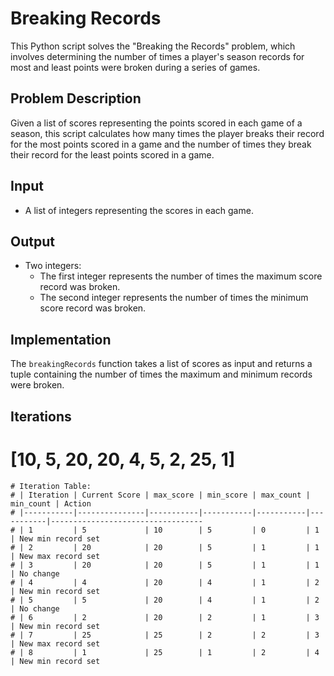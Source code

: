 # Breaking Records

This Python script solves the "Breaking the Records" problem, which involves determining the number of times a player's season records for most and least points were broken during a series of games.

## Problem Description

Given a list of scores representing the points scored in each game of a season, this script calculates how many times the player breaks their record for the most points scored in a game and the number of times they break their record for the least points scored in a game.

## Input

- A list of integers representing the scores in each game.

## Output

- Two integers:
  - The first integer represents the number of times the maximum score record was broken.
  - The second integer represents the number of times the minimum score record was broken.

## Implementation

The `breakingRecords` function takes a list of scores as input and returns a tuple containing the number of times the maximum and minimum records were broken.

## Iterations

 #  [10, 5, 20, 20, 4, 5, 2, 25, 1]


    # Iteration Table:
    # | Iteration | Current Score | max_score | min_score | max_count | min_count | Action                           
    # |-----------|---------------|-----------|-----------|-----------|-----------|----------------------------------
    # | 1         | 5             | 10        | 5         | 0         | 1         | New min record set               
    # | 2         | 20            | 20        | 5         | 1         | 1         | New max record set               
    # | 3         | 20            | 20        | 5         | 1         | 1         | No change                        
    # | 4         | 4             | 20        | 4         | 1         | 2         | New min record set               
    # | 5         | 5             | 20        | 4         | 1         | 2         | No change                        
    # | 6         | 2             | 20        | 2         | 1         | 3         | New min record set               
    # | 7         | 25            | 25        | 2         | 2         | 3         | New max record set               
    # | 8         | 1             | 25        | 1         | 2         | 4         | New min record set  
